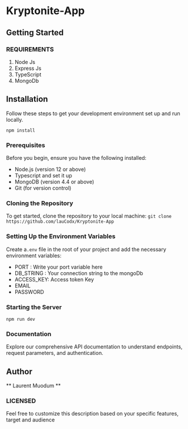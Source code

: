 # Kryptonite-App

## Getting Started


### REQUIREMENTS

1. Node Js
2. Express Js
3. TypeScript
4. MongoDb

## Installation

Follow these steps to get your development environment set up and run locally.

`npm install`

### Prerequisites

Before you begin, ensure you have the following installed:

- Node.js (version 12 or above)
- Typescript and set it up
- MongoDB (version 4.4 or above)
- Git (for version control)

### Cloning the Repository

To get started, clone the repository to your local machine:
`git clone https://github.com/lauCodx/Kryptonite-App`

### Setting Up the Environment Variables

Create a`.env` file in the root of your project and add the necessary environment variables:

- PORT : Write your port variable here
- DB_STRING : Your connection string to the mongoDb
- ACCESS_KEY: Access token Key
- EMAIL
- PASSWORD

### Starting the Server

`npm run dev`

### Documentation

Explore our comprehensive API documentation to understand endpoints, request parameters, and authentication.


## Author

** Laurent Muodum **

### LICENSED

Feel free to customize this description based on your specific features, target and audience
